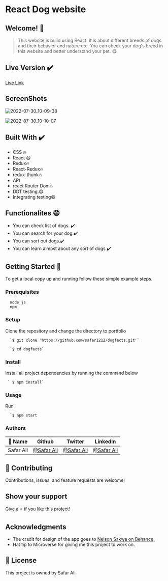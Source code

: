 # React Dog website

## Welcome! 👋

> This website is build using React. It is about different breeds of dogs and their behavior and nature etc. You can check your dog's breed in this website and better understand your pet. 😋

## Live Version  ✔️

[Live Link](https://safar1212.github.io/dogfacts/)



 ## ScreenShots
 

![2022-07-30_10-09-38](https://user-images.githubusercontent.com/78845635/181875757-47fffb53-f7a6-4282-8788-db370252f4d6.jpg)




![2022-07-30_10-10-07](https://user-images.githubusercontent.com/78845635/181875755-c7d686cd-4ff5-4b55-b9f8-1791e9d8217f.jpg)

                              
## Built With ✔️


- CSS 🔥
- React 😋
- Redux🔥
- React-Redux🔥
- redux-thunk🔥
- API
- react Router Dom🔥
- DDT testing.😋
- Integrating testing😄

## Functionalites 😄

- You can check list of dogs. ✔️
- You can search for your dog.✔️
- You can sort out dogs.✔️
- You can learn almost about any sort of dogs ✔️




## Getting Started 🙌

To get a local copy up and running follow these simple example steps.

### Prerequisites
```
  node js
  npm

```
### Setup
Clone the repository and change the directory to portfolio

``` 
  `$ git clone 'https://github.com/safar1212/dogfacts.git'`

  `$ cd dogfacts`

```

### Install
Install all project dependencies by running the command below
 
``` 
 ` $ npm install`
```
### Usage

Run
``` 
  `$ npm start
```


### Authors

| 👤 Name | Github | Twitter | LinkedIn |
|------|--------|---------|----------|
|Safar Ali|[@Safar Ali](https://github.com/safar1212)|[@Safar Ali](https://twitter.com/SafarAli999)|[@Safar Ali](https://www.linkedin.com/in/safar-ali999/)|

## 🤝 Contributing

Contributions, issues, and feature requests are welcome!

## Show your support

Give a ⭐️ if you like this project!

## Acknowledgments

- The cradit for design of the app goes to [Nelson Sakwa on Behance.](https://www.behance.net/sakwadesignstudio)
- Hat tip to Microverse for giving me this project to work on.

## 📝 License

This project is owned by Safar Ali.
